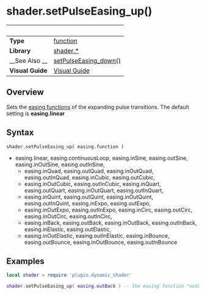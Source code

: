 # shader.setPulseEasing_up()

|                      | &nbsp; 
| -------------------- | ---------------------------------------------------------------
| __Type__             | [function](http://docs.coronalabs.com/api/type/Function.html)
| __Library__          | [shader.*](README.md)
| __See Also __        | [setPulseEasing_down()](setPulseEasing_down.markdown)
| __Visual Guide__     | [Visual Guide](http://dynamicshader.com/)


## Overview

Sets the [easing functions](https://docs.coronalabs.com/api/library/easing/index.html) of the expanding pulse transitions.
The default setting is __easing.linear__


## Syntax

	shader.setPulseEasing_up( easing.function )

  - easing.linear, easing.continuousLoop, easing.inSine, easing.outSine, easing.inOutSine, easing.outInSine, 
	- easing.inQuad, easing.outQuad, easing.inOutQuad, easing.outInQuad, easing.inCubic, easing.outCubic, 
	- easing.inOutCubic, easing.outInCubic, easing.inQuart, easing.outQuart, easing.inOutQuart, easing.outInQuart,
	- easing.inQuint, easing.outQuint, easing.inOutQuint, easing.outInQuint, easing.inExpo, easing.outExpo, 
	- easing.inOutExpo, easing.outInExpo, easing.inCirc, easing.outCirc, easing.inOutCirc, easing.outInCirc,
	- easing.inBack, easing.outBack, easing.inOutBack, easing.outInBack, easing.inElastic, easing.outElastic, 
	- easing.inOutElastic, easing.outInElastic, easing.inBounce, easing.outBounce, easing.inOutBounce, easing.outInBounce

## Examples

``````lua
local shader = require 'plugin.dynamic_shader'

shader.setPulseEasing_up( easing.outBack ) -- the easing function "outBack" will be applied to the expanding pulse transitions

``````

